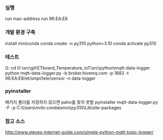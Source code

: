 ### 실행
run mac-address
    run 96:EA:E8

### 개발 환경 구축
install miniconda
conda create -n py310 python=3.10
conda activate py310

### 테스트
G:
cd G:\src\git\ETboard_Temperature_IoT\src\python\mqtt-data-logger
python mqtt-data-logger.py -b broker.hivemq.com -p 1883 -t 96:EA:E8/et/smpl/tele/sensor -n data-logger

### pyinstaller
패키지 폴더를 지정하지 않으면 paho를 찾지 못함
pyinstaller mqtt-data-logger.py -F -p C:\Users\mrbr\.conda\envs\py310\Lib\site-packages


### 참고 소스
http://www.steves-internet-guide.com/simple-python-mqtt-topic-logger/

